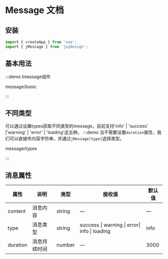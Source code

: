 # Message 文档

## 安装
```javascript
import { createApp } from 'vue';
import { jMessage } from 'joyDesign';

```

## 基本用法
:::demo Imessage组件

message/basic

:::

## 不同类型
可以通过设置types获取不同类型的message，目前支持'info' | 'success' |'warning' | 'error' | 'loading'这五种。
:::demo 当不需要设置`duration`属性，我们可以直接传内容字符串，并通过`jMessage[type]`选择类型。

message/types

:::

## 消息属性

| 属性     | 说明         | 类型   | 接收值                                        | 默认值 |
| -------- | ------------ | ------ | --------------------------------------------- | ------- |
| content  | 消息内容     | string | —                                             | —       |
| type     | 消息类型     | string | success \| warning \| error\| info \| loading | info    |
| duration | 消息持续时间 | number | —                                             | 3000    |





